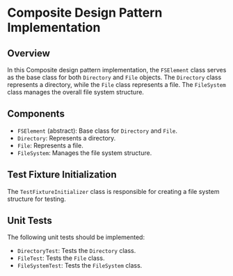 # Composite Design Pattern Implementation

## Overview

In this Composite design pattern implementation, the `FSElement` class serves as the base class for both `Directory` and `File` objects. The `Directory` class represents a directory, while the `File` class represents a file. The `FileSystem` class manages the overall file system structure.

## Components

- `FSElement` (abstract): Base class for `Directory` and `File`.
- `Directory`: Represents a directory.
- `File`: Represents a file.
- `FileSystem`: Manages the file system structure.

## Test Fixture Initialization

The `TestFixtureInitializer` class is responsible for creating a file system structure for testing.

## Unit Tests

The following unit tests should be implemented:

- `DirectoryTest`: Tests the `Directory` class.
- `FileTest`: Tests the `File` class.
- `FileSystemTest`: Tests the `FileSystem` class.
